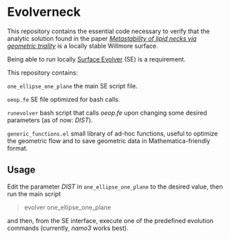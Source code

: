 # Evolverneck

This repository contains the essential code necessary to verify that the analytic solution found in the paper [*Metastability of lipid necks via geometric triality*](https://arxiv.org/abs/2101.01161) is a locally stable Willmore surface.

Being able to run locally [Surface Evolver](http://facstaff.susqu.edu/brakke/evolver/evolver.html) (SE) is a requirement.

This repository contains:

`one_ellipse_one_plane` the main SE script file.

`oeop.fe` SE file optimized for bash calls. 

`runevolver` bash script that calls _oeop.fe_ upon changing some desired parameters (as of now: _DIST_).

`generic_functions.el` small library of ad-hoc functions, useful to optimize the geometric flow and to save geometric data in Mathematica-friendly format.

## Usage 

Edit the parameter _DIST_ in `one_ellipse_one_plane` to the desired value, then run the main script

> evolver one_ellipse_one_plane

and then, from the SE interface, execute one of the predefined evolution commands (currently,  _namo3_ works best).
